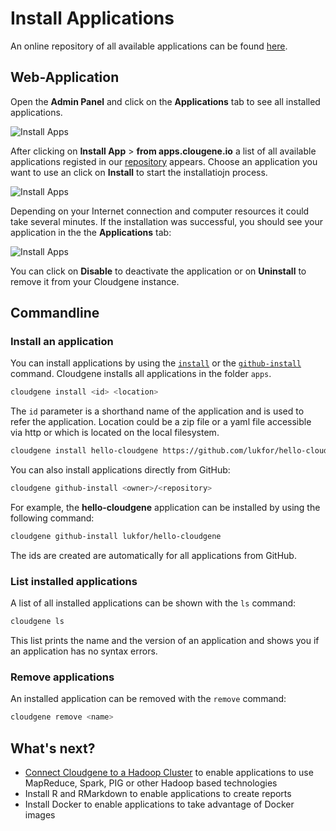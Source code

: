 # Install Applications

An online repository of all available applications can be found [here](http://apps.cloudgene.io).

## Web-Application

Open the **Admin Panel** and click on the **Applications** tab to see all installed applications.

![Install Apps](/images/screenshots/install-apps.png)

After clicking on **Install App** > **from apps.clougene.io** a list of all available applications registed in our [repository](http://apps.cloudgene.io) appears. Choose an application you want to use an click on **Install** to start the installatiojn process.

![Install Apps](/images/screenshots/install--app-from-repo.png)

Depending on your Internet connection and computer resources it could take several minutes. If the installation was successful, you should see your application in the the **Applications** tab:

![Install Apps](/images/screenshots/apps.png)

You can click on **Disable** to deactivate the application or on **Uninstall** to remove it from your Cloudgene instance.

## Commandline

### Install an application

You can install applications by using the [`install`](/cli/cloudgene-install) or the [`github-install`](/cli/cloudgene-github-install) command. Cloudgene installs all applications in the folder `apps`.

```sh
cloudgene install <id> <location>
```
The `id` parameter is a shorthand name of the application and is used to refer the application. Location could be a zip file or a yaml file accessible via http or which is located on the local filesystem.

```sh
cloudgene install hello-cloudgene https://github.com/lukfor/hello-cloudgene/archive/master.zip
```

You can also install applications directly from GitHub:

```sh
cloudgene github-install <owner>/<repository>
```

For example, the **hello-cloudgene** application can be installed by using the following command:

```sh
cloudgene github-install lukfor/hello-cloudgene
```

The ids are created are automatically for all applications from GitHub.

### List installed applications

A list of all installed applications can be shown with the `ls` command:

```sh
cloudgene ls
```

This list prints the name and the version of an application and shows you if an application has no syntax errors.


### Remove applications

An installed application can be removed with the `remove` command:


```sh
cloudgene remove <name>
```

## What's next?

- [Connect Cloudgene to a Hadoop Cluster](/daemon/hadoop) to enable applications to use MapReduce, Spark, PIG or other Hadoop based technologies
- Install R and RMarkdown to enable applications to create reports
- Install Docker to enable applications to take advantage of Docker images
